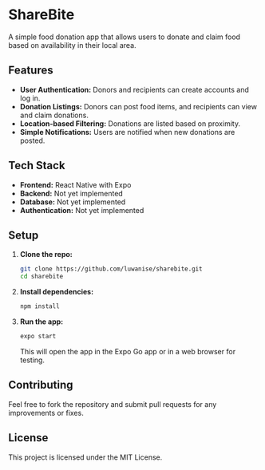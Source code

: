 # ShareBite

A simple food donation app that allows users to donate and claim food based on availability in their local area.

## Features

- **User Authentication:** Donors and recipients can create accounts and log in.
- **Donation Listings:** Donors can post food items, and recipients can view and claim donations.
- **Location-based Filtering:** Donations are listed based on proximity.
- **Simple Notifications:** Users are notified when new donations are posted.

## Tech Stack

- **Frontend:** React Native with Expo
- **Backend:** Not yet implemented
- **Database:** Not yet implemented
- **Authentication:** Not yet implemented

## Setup

1. **Clone the repo:**

   ```bash
   git clone https://github.com/luwanise/sharebite.git
   cd sharebite
   ```

2. **Install dependencies:**

   ```bash
   npm install
   ```

3. **Run the app:**

   ```bash
   expo start
   ```

   This will open the app in the Expo Go app or in a web browser for testing.

## Contributing

Feel free to fork the repository and submit pull requests for any improvements or fixes.

## License

This project is licensed under the MIT License.